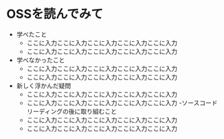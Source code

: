 # OSSを読んでみて

 - 学べたこと
   - ここに入力ここに入力ここに入力ここに入力ここに入力
   - ここに入力ここに入力ここに入力ここに入力ここに入力
 - 学べなかったこと
   - ここに入力ここに入力ここに入力ここに入力ここに入力
   - ここに入力ここに入力ここに入力ここに入力ここに入力
- 新しく浮かんだ疑問
   - ここに入力ここに入力ここに入力ここに入力ここに入力
   - ここに入力ここに入力ここに入力ここに入力ここに入力
 -ソースコードリーディングの後に取り組むこと
    - ここに入力ここに入力ここに入力ここに入力ここに入力
   - ここに入力ここに入力ここに入力ここに入力ここに入力
